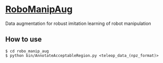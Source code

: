 # [RoboManipAug](https://github.com/isri-aist/RoboManipAug)
Data augmentation for robust imitation learning of robot manipulation

## How to use
```console
$ cd robo_manip_aug
$ python bin/AnnotateAcceptableRegion.py <teleop_data_(npz_format)>
```
